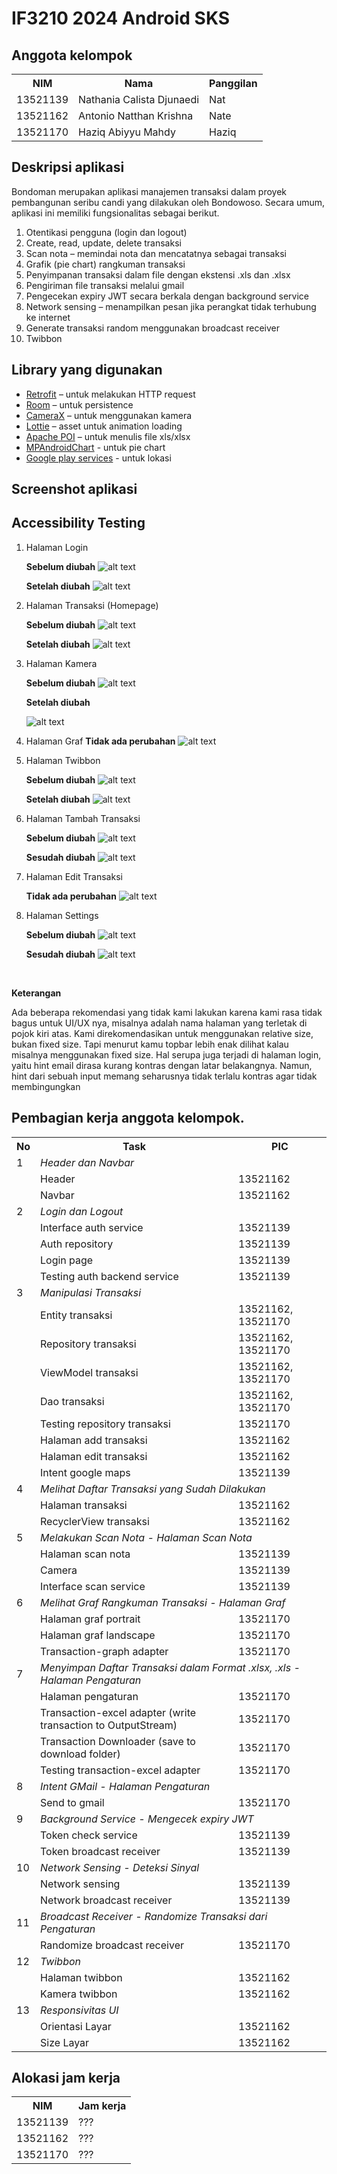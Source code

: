 # IF3210 2024 Android SKS

## Anggota kelompok

<table>
    <tr>
        <th>NIM</th>
        <th>Nama</th>
        <th>Panggilan</th>
    </tr>
    <tr>
        <td>13521139</td>
        <td>Nathania Calista Djunaedi</td>
        <td>Nat</td>
    </tr>
    <tr>
        <td>13521162</td>
        <td>Antonio Natthan Krishna</td>
        <td>Nate</td>
    </tr>
    <tr>
        <td>13521170</td>
        <td>Haziq Abiyyu Mahdy</td>
        <td>Haziq</td>
    </tr>
</table>

## Deskripsi aplikasi

Bondoman merupakan aplikasi manajemen transaksi dalam proyek pembangunan seribu candi yang dilakukan oleh Bondowoso. Secara umum, aplikasi ini memiliki fungsionalitas sebagai berikut.

1. Otentikasi pengguna (login dan logout)
2. Create, read, update, delete transaksi
3. Scan nota – memindai nota dan mencatatnya sebagai transaksi
4. Grafik (pie chart) rangkuman transaksi
5. Penyimpanan transaksi dalam file dengan ekstensi .xls dan .xlsx
6. Pengiriman file transaksi melalui gmail
7. Pengecekan expiry JWT secara berkala dengan background service
8. Network sensing – menampilkan pesan jika perangkat tidak terhubung ke internet
9. Generate transaksi random menggunakan broadcast receiver
10. Twibbon

## Library yang digunakan

-   [Retrofit](https://square.github.io/retrofit/) – untuk melakukan HTTP request
-   [Room](https://developer.android.com/training/data-storage/room) – untuk persistence
-   [CameraX](https://developer.android.com/media/camera/camerax) – untuk menggunakan kamera
-   [Lottie](https://lottiefiles.com/) – asset untuk animation loading
-   [Apache POI](https://poi.apache.org/) – untuk menulis file xls/xlsx
-   [MPAndroidChart](https://github.com/PhilJay/MPAndroidChart) - untuk pie chart
-   [Google play services](https://developers.google.com/android/guides/setup) - untuk lokasi

## Screenshot aplikasi

## Accessibility Testing

1. Halaman Login

    **Sebelum diubah**
    ![alt text](<WhatsApp Image 2024-04-05 at 08.58.29_1df9db63.jpg>)

    **Setelah diubah**
     ![alt text](<WhatsApp Image 2024-04-05 at 08.58.30_3f8b23a4.jpg>)

2. Halaman Transaksi (Homepage)

    **Sebelum diubah**
    ![alt text](<WhatsApp Image 2024-04-05 at 08.58.31_7714f3f8.jpg>)

    **Setelah diubah**
    ![alt text](<WhatsApp Image 2024-04-05 at 08.58.31_4bd2026d.jpg>)

3. Halaman Kamera

    **Sebelum diubah**
    ![alt text](<WhatsApp Image 2024-04-05 at 08.58.32_ec97ef7c.jpg>)

    **Setelah diubah**

    ![alt text](<WhatsApp Image 2024-04-05 at 08.58.32_0af25022.jpg>)

4. Halaman Graf
    **Tidak ada perubahan**
    ![alt text](<WhatsApp Image 2024-04-05 at 08.58.33_f8eca732.jpg>)

5. Halaman Twibbon

    **Sebelum diubah**
    ![alt text](<WhatsApp Image 2024-04-05 at 08.58.33_d1a42f1a.jpg>)

    **Setelah diubah**
    ![alt text](<WhatsApp Image 2024-04-05 at 08.58.34_30ecbffa.jpg>)

6. Halaman Tambah Transaksi

    **Sebelum diubah**
    ![alt text](<WhatsApp Image 2024-04-05 at 08.58.34_785ddb4c.jpg>)

    **Sesudah diubah**
    ![alt text](<WhatsApp Image 2024-04-05 at 08.58.34_1b4f6bcb.jpg>)

7. Halaman Edit Transaksi 

    **Tidak ada perubahan**
    ![alt text](<WhatsApp Image 2024-04-05 at 08.58.35_1d22e9c3.jpg>)

8. Halaman Settings

    **Sebelum diubah**
    ![alt text](<WhatsApp Image 2024-04-05 at 08.58.35_41d50021.jpg>)

    **Sesudah diubah**
    ![alt text](<WhatsApp Image 2024-04-05 at 08.58.35_fcb1feff.jpg>)

<br>

**Keterangan**

Ada beberapa rekomendasi yang tidak kami lakukan karena kami rasa tidak bagus untuk UI/UX nya, misalnya adalah nama halaman yang terletak di pojok kiri atas. Kami direkomendasikan untuk menggunakan relative size, bukan fixed size. Tapi menurut kamu topbar lebih enak dilihat kalau misalnya menggunakan fixed size. Hal serupa juga terjadi di halaman login, yaitu hint email dirasa kurang kontras dengan latar belakangnya. Namun, hint dari sebuah input memang seharusnya tidak terlalu kontras agar tidak membingungkan 

## Pembagian kerja anggota kelompok.

<table>
    <tr>
        <th>No</th>
        <th>Task</th>
        <th>PIC</th>
    </tr>
    <tr>
        <td>1</td>
        <td  colspan="2"><i>Header dan Navbar</i></td>
    </tr>
    <tr>
        <td></td>
        <td>Header</td>
        <td>13521162</td>
    </tr>
    <tr>
        <td></td>
        <td>Navbar</td>
        <td>13521162</td>
    </tr>
    <tr>
        <td>2</td>
        <td  colspan="2"><i>Login dan Logout</i></td>
    </tr>
    <tr>
        <td></td>
        <td>Interface auth service</td>
        <td>13521139</td>
    </tr>
    <tr>
        <td></td>
        <td>Auth repository</td>
        <td>13521139</td>
    </tr>
    <tr>
        <td></td>
        <td>Login page</td>
        <td>13521139</td>
    </tr>
    <tr>
        <td></td>
        <td>Testing auth backend service</td>
        <td>13521139</td>
    </tr>
    <tr>
        <td>3</td>
        <td  colspan="2"><i>Manipulasi Transaksi</i></td>
    </tr>
    <tr>
        <td></td>
        <td>Entity transaksi</td>
        <td>13521162, 13521170</td>
    </tr>
    <tr>
        <td></td>
        <td>Repository transaksi</td>
        <td>13521162, 13521170</td>
    </tr>
    <tr>
        <td></td>
        <td>ViewModel transaksi</td>
        <td>13521162, 13521170</td>
    </tr>
    <tr>
        <td></td>
        <td>Dao transaksi</td>
        <td>13521162, 13521170</td>
    </tr>
    <tr>
        <td></td>
        <td>Testing repository transaksi</td>
        <td>13521170</td>
    </tr>
    <tr>
        <td></td>
        <td>Halaman add transaksi</td>
        <td>13521162</td>
    </tr>
    <tr>
        <td></td>
        <td>Halaman edit transaksi</td>
        <td>13521162</td>
    </tr>
    <tr>
        <td></td>
        <td>Intent google maps</td>
        <td>13521139</td>
    </tr>
    <tr>
        <td>4</td>
        <td  colspan="2"><i>Melihat Daftar Transaksi yang Sudah Dilakukan</i></td>
    </tr>
    <tr>
        <td></td>
        <td>Halaman transaksi</td>
        <td>13521162</td>
    </tr>
    <tr>
        <td></td>
        <td>RecyclerView transaksi</td>
        <td>13521162</td>
    </tr> 
    <tr>
        <td>5</td>
        <td  colspan="2"><i>Melakukan Scan Nota - Halaman Scan Nota</i></td>
    </tr>
    <tr>
        <td></td>
        <td>Halaman scan nota</td>
        <td>13521139</td>
    </tr>
    <tr>
        <td></td>
        <td>Camera</td>
        <td>13521139</td>
    </tr>
    <tr>
        <td></td>
        <td>Interface scan service</td>
        <td>13521139</td>
    </tr>
    <tr>
        <td>6</td>
        <td  colspan="2"><i>Melihat Graf Rangkuman Transaksi - Halaman Graf</i></td>
    </tr>
    <tr>
        <td></td>
        <td> Halaman graf portrait</td>
        <td>13521170</td>
    </tr>
    <tr>
        <td></td>
        <td>Halaman graf landscape</td>
        <td>13521170</td>
    </tr>
    <tr>
        <td></td>
        <td>Transaction-graph adapter</td>
        <td>13521170</td>
    </tr>
    <tr>
        <td>7</td>
        <td  colspan="2"><i>Menyimpan Daftar Transaksi dalam Format .xlsx, .xls - Halaman Pengaturan</i></td>
    </tr>
    <tr>
        <td></td>
        <td> Halaman pengaturan</td>
        <td>13521170</td>
    </tr>
    <tr>
        <td></td>
        <td>Transaction-excel adapter (write transaction to OutputStream)</td>
        <td>13521170</td>
    </tr>
    <tr>
        <td></td>
        <td>Transaction Downloader (save to download folder)</td>
        <td>13521170</td>
    </tr>
    <tr>
        <td></td>
        <td>Testing transaction-excel adapter</td>
        <td>13521170</td>
    </tr>
    <tr>
        <td>8</td>
        <td  colspan="2"><i>Intent GMail - Halaman Pengaturan</i></td>
    </tr>
    <tr>
        <td></td>
        <td> Send to gmail</td>
        <td>13521170</td>
    </tr>
     <tr>
        <td>9</td>
        <td  colspan="2"><i>Background Service - Mengecek expiry JWT</i></td>
    </tr>
    <tr>
        <td></td>
        <td> Token check service</td>
        <td>13521139</td>
    </tr>
    <tr>
        <td></td>
        <td> Token broadcast receiver</td>
        <td>13521139</td>
    </tr>
    <tr>
        <td>10</td>
        <td  colspan="2"><i>Network Sensing - Deteksi Sinyal</i></td>
    </tr>
    <tr>
        <td></td>
        <td> Network sensing</td>
        <td>13521139</td>
    </tr>
    <tr>
        <td></td>
        <td>Network broadcast receiver</td>
        <td>13521139</td>
    </tr>
    <tr>
        <td>11</td>
        <td  colspan="2"><i>Broadcast Receiver - Randomize Transaksi dari Pengaturan</i></td>
    </tr>
    <tr>
        <td></td>
        <td> Randomize broadcast receiver</td>
        <td>13521170</td>
    </tr>
    <tr>
        <td>12</td>
        <td  colspan="2"><i>Twibbon</i></td>
    </tr>
    <tr>
        <td></td>
        <td>Halaman twibbon</td>
        <td>13521162</td>
    </tr>
    <tr>
        <td></td>
        <td>Kamera twibbon</td>
        <td>13521162</td>
    </tr>
    <tr>
        <td>13</td>
        <td  colspan="2"><i>Responsivitas UI</i></td>
    </tr>
    <tr>
        <td></td>
        <td>Orientasi Layar</td>
        <td>13521162</td>
    </tr>
    <tr>
        <td></td>
        <td>Size Layar</td>
        <td>13521162</td>
    </tr>
</table>



## Alokasi jam kerja

<table>
    <tr>
        <th>NIM</th>
        <th>Jam kerja</th>
    </tr>
    <tr>
        <td>13521139</td>
        <td>???</td>
    </tr>
    <tr>
        <td>13521162</td>
        <td>???</td>
    </tr>
    <tr>
        <td>13521170</td>
        <td>???</td>
    </tr>

</table>
